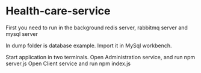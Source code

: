 # Health-care-service

First you need to run in the background redis server, rabbitmq server and mysql server

In dump folder is database example.
Import it in MySql workbench.

Start application in two terminals.
Open Administration service, and run npm server.js
Open Client service and run npm index.js




